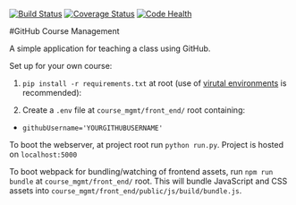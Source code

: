 [![Build Status](https://travis-ci.org/cheshireoctopus/course_mgmt.png)](https://travis-ci.org/cheshireoctopus/course_mgmt)
[![Coverage Status](https://coveralls.io/repos/github/cheshireoctopus/course_mgmt/badge.png?branch=master)](https://coveralls.io/github/cheshireoctopus/course_mgmt?branch=master)
[![Code Health](https://landscape.io/github/cheshireoctopus/course_mgmt/master/landscape.svg?style=flat)](https://landscape.io/github/cheshireoctopus/course_mgmt/master)

#GitHub Course Management

A simple application for teaching a class using GitHub.

Set up for your own course:

1. `pip install -r requirements.txt` at root (use of [virutal environments](http://docs.python-guide.org/en/latest/dev/virtualenvs/) is recommended):

2. Create a `.env` file at `course_mgmt/front_end/` root containing:
  - `githubUsername='YOURGITHUBUSERNAME'`

To boot the webserver, at project root run `python run.py`. Project is hosted on `localhost:5000`

To boot webpack for bundling/watching of frontend assets, run `npm run bundle` at `course_mgmt/front_end/` root. This will bundle JavaScript and CSS assets into `course_mgmt/front_end/public/js/build/bundle.js`.